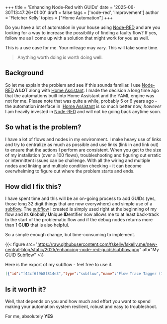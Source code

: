 +++
title = 'Enhancing Node-Red with GUIDs'
date = '2025-06-30T13:47:26+01:00'
draft = false
tags = ['node-red', 'improvement']
author = 'Fletcher Kelly'
topics = ["Home Automation"]
+++

Do you have a lot of automation in your house using [Node-RED](https://nodered.org/) and are you looking for a way to increase the possibility of finding a faulty flow? If yes, follow me as I come up with a solution that might work for you as well.

<!--more-->


This is a use case for me. Your mileage may vary.
This will take some time. 

> Anything worth doing is worth doing well.

## Background


So let me explain the problem and see if this sounds familiar. I use [Node-RED](https://nodered.org/) **A LOT** along with [Home Assistant](https://www.home-assistant.io). I made the decision a long time ago that the automations built into Home Assistant and the YAML engine was not for me. Please note that was quite a while, probably 5 or 6 years ago - the automation interface in  [Home Assistant](https://www.home-assistant.io) is so much better now, *however* I am heavily invested in [Node-RED](https://nodered.org/) and will not be going back anytime soon.

## So what is the problem?

I have a lot of flows and nodes in my environment. I make heavy use of links and try to centralize as much as possible and use links (link in and link out) to ensure that the actions I perform are consistent. When you get to the size of my installation (over a 100 flows), troubleshooting and figuring out erratic or intermittent issues can be challenge. With all the wiring and multiple nodes and linking and multiple condition checking - it can become overwhelming to figure out where the problem starts and ends.

## How did I fix this?


I have spent time and this will be an on-going process to add GUIDs (yes, those long 32 digit things that are now everywhere) and simple use of a [subflow](https://nodered.org/docs/user-guide/editor/workspace/subflows). The [subflow](https://nodered.org/docs/user-guide/editor/workspace/subflows) I created is simply used right at the beginning of my flow and its **G**lobally **U**nique **ID**entifier now allows me to at least back-track to the start of the problematic flow and if the debug nodes returns more than 1 **GUID** that is also helpful.

So a simple enough change, but time-consuming to implement.


{{< figure src="https://raw.githubusercontent.com/fskelly/fskelly.me/new-central-blog/static/2025/enhancing-node-red-guids/subflow.png" alt="My GUID Subflow"  >}} 

Here is the export of my subflow - feel free to use it.

```json
[{"id":"f44cf6f9b8f814e3","type":"subflow","name":"Flow Trace Tagger (1)","info":"Adds msg.flow_origin and msg.flow_trace for debugging and traceability.\nSet the environment variable TAG_NAME when using this subflow.","category":"","in":[{"x":60,"y":80,"wires":[{"id":"6c2c2c6e8e2f886c"}]}],"out":[{"x":440,"y":80,"wires":[{"id":"6c2c2c6e8e2f886c","port":0}]}],"env":[{"name":"TAG_NAME","type":"str","value":""}],"color":"#FFD580","status":{"x":340,"y":380,"wires":[{"id":"0df253ebbfe15d99","port":0}]}},{"id":"6c2c2c6e8e2f886c","type":"change","z":"f44cf6f9b8f814e3","name":"Set flow trace tags","rules":[{"t":"set","p":"flow_origin","pt":"msg","to":"$env('TAG_NAME') != '' ? $env('TAG_NAME') : 'Unlabeled Flow'","tot":"jsonata"},{"t":"set","p":"flow_trace","pt":"msg","to":"$now() & ' - ' & ($env('TAG_NAME') != '' ? $env('TAG_NAME') : 'Unlabeled Flow')","tot":"jsonata"}],"x":250,"y":80,"wires":[["363a78cde4fa6638"]]},{"id":"0df253ebbfe15d99","type":"status","z":"f44cf6f9b8f814e3","name":"","scope":null,"x":180,"y":380,"wires":[[]]},{"id":"363a78cde4fa6638","type":"function","z":"f44cf6f9b8f814e3","name":"status","func":"//var date = new Date();\n//var dateTime = date.toLocaleString(); // Format the date and time\n\n// In our `msg.payload` the `title` attribute contains the name of the game.\nvar statusText = msg.flow_trace;\n\n// `node.status` will display the actual status below your function node using\n// the data you provide here.\nnode.status({ fill: \"blue\", shape: \"ring\", text: statusText });\nreturn msg;\n","outputs":1,"timeout":0,"noerr":0,"initialize":"","finalize":"","libs":[],"x":490,"y":200,"wires":[[]]}]
```

## Is it worth it?

Well, that depends on you and how much and effort you want to spend making your automation system resilient, robust and easy to troubleshoot.

For me, absolutely **YES**